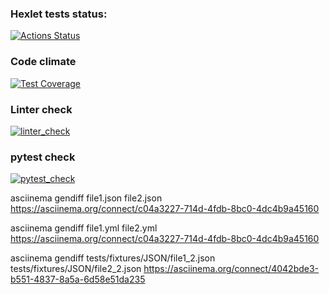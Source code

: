 ### Hexlet tests status:
[![Actions Status](https://github.com/DmitriyChebruchan/python-project-lvl2/workflows/hexlet-check/badge.svg)](https://github.com/DmitriyChebruchan/python-project-lvl2/actions)

### Code climate
[![Test Coverage](https://api.codeclimate.com/v1/badges/8f2233d4c51c92ad427c/test_coverage)](https://codeclimate.com/github/paambaati/codeclimate-action/test_coverage)

### Linter check
[![linter_check](https://github.com/DmitriyChebruchan/python-project-lvl2/workflows/linter-check/badge.svg)](https://github.com/DmitriyChebruchan/python-project-lvl2/actions/workflows/linter_check.yml)

### pytest check
[![pytest_check](https://github.com/DmitriyChebruchan/python-project-lvl2/workflows/pytest/badge.svg)](https://github.com/DmitriyChebruchan/python-project-lvl2/actions/workflows/pytest.yml)

asciinema gendiff file1.json file2.json
https://asciinema.org/connect/c04a3227-714d-4fdb-8bc0-4dc4b9a45160

asciinema gendiff file1.yml file2.yml
https://asciinema.org/connect/c04a3227-714d-4fdb-8bc0-4dc4b9a45160

asciinema gendiff tests/fixtures/JSON/file1_2.json tests/fixtures/JSON/file2_2.json
https://asciinema.org/connect/4042bde3-b551-4837-8a5a-6d58e51da235
